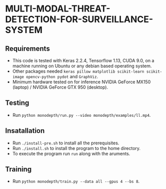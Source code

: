 # MULTI-MODAL-THREAT-DETECTION-FOR-SURVEILLANCE-SYSTEM

## Requirements
* This code is tested with Keras 2.2.4, Tensorflow 1.13, CUDA 9.0, on a machine  running on Ubuntu or any debian based operating system.
* Other packages needed `keras pillow matplotlib scikit-learn scikit-image opencv-python pydot` and `GraphViz`.
* Minimum hardware tested on for inference NVIDIA GeForce MX150 (laptop) / NVIDIA GeForce GTX 950 (desktop).

## Testing 
  * Run `python monodepth/run.py --video monodepth/examples/ll.mp4`.
  
## Insatallation
* Run `./install-pre.sh` to install all the prerequisites.
* Run `./install.sh` to install the program to the home directory.
* To execute the program run `run` along with the aruments.



## Training
* Run `python monodepth/train.py --data all --gpus 4 --bs 8`.
